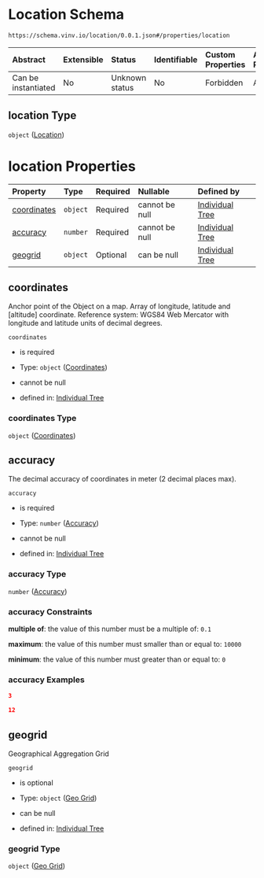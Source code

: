 # Location Schema

```txt
https://schema.vinv.io/location/0.0.1.json#/properties/location
```



| Abstract            | Extensible | Status         | Identifiable | Custom Properties | Additional Properties | Access Restrictions | Defined In                                                                                                              |
| :------------------ | :--------- | :------------- | :----------- | :---------------- | :-------------------- | :------------------ | :---------------------------------------------------------------------------------------------------------------------- |
| Can be instantiated | No         | Unknown status | No           | Forbidden         | Allowed               | none                | [dereferenced.doc.json\*](../../../../../vinv-schemas/vinv-tree/out/0.0.1/dereferenced.doc.json "open original schema") |

## location Type

`object` ([Location](dereferenced-properties-location.md))

# location Properties

| Property                    | Type     | Required | Nullable       | Defined by                                                                                                                                                                |
| :-------------------------- | :------- | :------- | :------------- | :------------------------------------------------------------------------------------------------------------------------------------------------------------------------ |
| [coordinates](#coordinates) | `object` | Required | cannot be null | [Individual Tree](dereferenced-properties-location-properties-coordinates.md "https://schema.vinv.io/coordinates/0.0.1.json#/properties/location/properties/coordinates") |
| [accuracy](#accuracy)       | `number` | Required | cannot be null | [Individual Tree](dereferenced-properties-location-properties-accuracy.md "https://schema.vinv.io/location/0.0.1.json#/properties/location/properties/accuracy")          |
| [geogrid](#geogrid)         | `object` | Optional | can be null    | [Individual Tree](dereferenced-properties-location-properties-geo-grid.md "https://schema.vinv.io/location/0.0.1.json#/properties/location/properties/geogrid")           |

## coordinates

Anchor point of the Object on a map. Array of longitude, latitude and \[altitude] coordinate. Reference system: WGS84 Web Mercator with longitude and latitude units of decimal degrees.

`coordinates`

*   is required

*   Type: `object` ([Coordinates](dereferenced-properties-location-properties-coordinates.md))

*   cannot be null

*   defined in: [Individual Tree](dereferenced-properties-location-properties-coordinates.md "https://schema.vinv.io/coordinates/0.0.1.json#/properties/location/properties/coordinates")

### coordinates Type

`object` ([Coordinates](dereferenced-properties-location-properties-coordinates.md))

## accuracy

The decimal accuracy of coordinates in meter (2 decimal places max).

`accuracy`

*   is required

*   Type: `number` ([Accuracy](dereferenced-properties-location-properties-accuracy.md))

*   cannot be null

*   defined in: [Individual Tree](dereferenced-properties-location-properties-accuracy.md "https://schema.vinv.io/location/0.0.1.json#/properties/location/properties/accuracy")

### accuracy Type

`number` ([Accuracy](dereferenced-properties-location-properties-accuracy.md))

### accuracy Constraints

**multiple of**: the value of this number must be a multiple of: `0.1`

**maximum**: the value of this number must smaller than or equal to: `10000`

**minimum**: the value of this number must greater than or equal to: `0`

### accuracy Examples

```json
3
```

```json
12
```

## geogrid

Geographical Aggregation Grid

`geogrid`

*   is optional

*   Type: `object` ([Geo Grid](dereferenced-properties-location-properties-geo-grid.md))

*   can be null

*   defined in: [Individual Tree](dereferenced-properties-location-properties-geo-grid.md "https://schema.vinv.io/location/0.0.1.json#/properties/location/properties/geogrid")

### geogrid Type

`object` ([Geo Grid](dereferenced-properties-location-properties-geo-grid.md))
